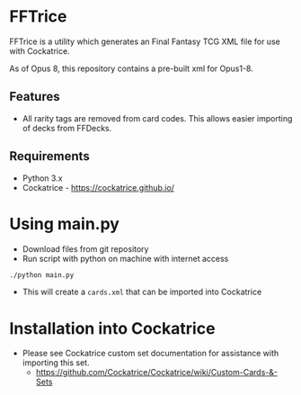 # FFTrice

FFTrice is a utility which generates an Final Fantasy TCG XML file for use with Cockatrice.

As of Opus 8, this repository contains a pre-built xml for Opus1-8.

## Features
- All rarity tags are removed from card codes.  This allows easier importing of decks from FFDecks.

## Requirements
- Python 3.x
- Cockatrice - https://cockatrice.github.io/

# Using main.py
- Download files from git repository
- Run script with python on machine with internet access
```bash
./python main.py
```
- This will create a `cards.xml` that can be imported into Cockatrice

# Installation into Cockatrice
- Please see Cockatrice custom set documentation for assistance with importing this set.
    - https://github.com/Cockatrice/Cockatrice/wiki/Custom-Cards-&-Sets
    
   